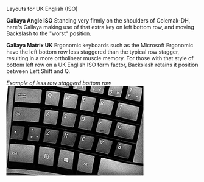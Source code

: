 Layouts for UK English (ISO)

**Gallaya Angle ISO**
Standing very firmly on the shoulders of Colemak-DH, here's Gallaya making use of that extra key on left bottom row, and moving Backslash to the "worst" position.

**Gallaya Matrix UK**
Ergonomic keyboards such as the Microsoft Ergonomic have the left bottom row less staggered than the typical row stagger, resulting in a more ortholinear muscle memory. For those with that style of bottom left row on a UK English ISO form factor, Backslash retains it position between Left Shift and Q.

*Example of less row staggerd bottom row*  
![IsoOrtho](/images/IsoOrtho.png)